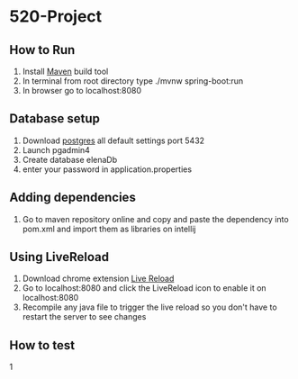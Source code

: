 # 520-Project

## How to Run
1. Install [Maven](https://maven.apache.org/download.cgi) build tool
2. In terminal from root directory type ./mvnw spring-boot:run
3. In  browser go to localhost:8080

## Database setup
1. Download [postgres](https://www.enterprisedb.com/downloads/postgres-postgresql-downloads#windows) all default settings port 5432
2. Launch pgadmin4
3. Create database elenaDb
4. enter your password in application.properties

## Adding dependencies
1. Go to maven repository online and copy and paste the dependency into pom.xml and import them as libraries on intellij

## Using LiveReload
1. Download chrome extension [Live Reload](https://chrome.google.com/webstore/detail/livereload/jnihajbhpnppcggbcgedagnkighmdlei)
2. Go to localhost:8080 and click the LiveReload icon to enable it on localhost:8080
3. Recompile any java file to trigger the live reload so you don't have to restart the server to see changes

## How to test
1